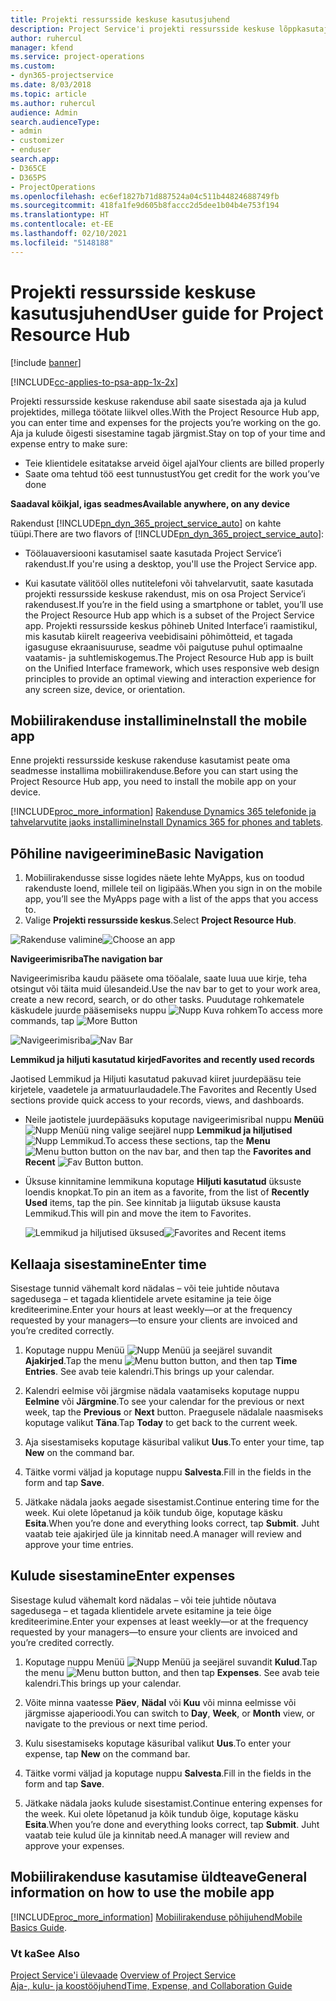 ```yaml
---
title: Projekti ressursside keskuse kasutusjuhend
description: Project Service'i projekti ressursside keskuse lõppkasutajale mõeldud juhend
author: ruhercul
manager: kfend
ms.service: project-operations
ms.custom:
- dyn365-projectservice
ms.date: 8/03/2018
ms.topic: article
ms.author: ruhercul
audience: Admin
search.audienceType:
- admin
- customizer
- enduser
search.app:
- D365CE
- D365PS
- ProjectOperations
ms.openlocfilehash: ec6ef1827b71d887524a04c511b44824688749fb
ms.sourcegitcommit: 418fa1fe9d605b8faccc2d5dee1b04b4e753f194
ms.translationtype: HT
ms.contentlocale: et-EE
ms.lasthandoff: 02/10/2021
ms.locfileid: "5148188"
---
```

# <a name="user-guide-for-project-resource-hub"></a><span data-ttu-id="b1958-103">Projekti ressursside keskuse kasutusjuhend</span><span class="sxs-lookup"><span data-stu-id="b1958-103">User guide for Project Resource Hub</span></span>

[!include [banner](../includes/psa-now-project-operations.md)]

[!INCLUDE[cc-applies-to-psa-app-1x-2x](../includes/cc-applies-to-psa-app-1x-2x.md)]

<span data-ttu-id="b1958-104">Projekti ressursside keskuse rakenduse abil saate sisestada aja ja kulud projektides, millega töötate liikvel olles.</span><span class="sxs-lookup"><span data-stu-id="b1958-104">With the Project Resource Hub app, you can enter time and expenses for the projects you’re working on the go.</span></span> <span data-ttu-id="b1958-105">Aja ja kulude õigesti sisestamine tagab järgmist.</span><span class="sxs-lookup"><span data-stu-id="b1958-105">Stay on top of your time and expense entry to make sure:</span></span>

- <span data-ttu-id="b1958-106">Teie klientidele esitatakse arveid õigel ajal</span><span class="sxs-lookup"><span data-stu-id="b1958-106">Your clients are billed properly</span></span>
- <span data-ttu-id="b1958-107">Saate oma tehtud töö eest tunnustust</span><span class="sxs-lookup"><span data-stu-id="b1958-107">You get credit for the work you’ve done</span></span>

<span data-ttu-id="b1958-108">**Saadaval kõikjal, igas seadmes**</span><span class="sxs-lookup"><span data-stu-id="b1958-108">**Available anywhere, on any device**</span></span>

<span data-ttu-id="b1958-109">Rakendust [!INCLUDE[pn_dyn_365_project_service_auto](../includes/pn-dyn-365-project-service-auto.md)] on kahte tüüpi.</span><span class="sxs-lookup"><span data-stu-id="b1958-109">There are two flavors of [!INCLUDE[pn_dyn_365_project_service_auto](../includes/pn-dyn-365-project-service-auto.md)]:</span></span> 

- <span data-ttu-id="b1958-110">Töölauaversiooni kasutamisel saate kasutada Project Service’i rakendust.</span><span class="sxs-lookup"><span data-stu-id="b1958-110">If you're using a desktop, you'll use the Project Service app.</span></span> 

- <span data-ttu-id="b1958-111">Kui kasutate välitööl olles nutitelefoni või tahvelarvutit, saate kasutada projekti ressursside keskuse rakendust, mis on osa Project Service’i rakendusest.</span><span class="sxs-lookup"><span data-stu-id="b1958-111">If you’re in the field using a smartphone or tablet, you’ll use the Project Resource Hub app which is a subset of the Project Service  app.</span></span> <span data-ttu-id="b1958-112">Projekti ressursside keskus põhineb United Interface’i raamistikul, mis kasutab kiirelt reageeriva veebidisaini põhimõtteid, et tagada igasuguse ekraanisuuruse, seadme või paigutuse puhul optimaalne vaatamis- ja suhtlemiskogemus.</span><span class="sxs-lookup"><span data-stu-id="b1958-112">The Project Resource Hub app is built on the Unified Interface framework, which uses responsive web design principles to provide an optimal viewing and interaction experience for any screen size, device, or orientation.</span></span> 


## <a name="install-the-mobile-app"></a><span data-ttu-id="b1958-113">Mobiilirakenduse installimine</span><span class="sxs-lookup"><span data-stu-id="b1958-113">Install the mobile app</span></span>
<span data-ttu-id="b1958-114">Enne projekti ressursside keskuse rakenduse kasutamist peate oma seadmesse installima mobiilirakenduse.</span><span class="sxs-lookup"><span data-stu-id="b1958-114">Before you can start using the Project Resource Hub app, you need to install the mobile app on your device.</span></span> 

[!INCLUDE[proc_more_information](../includes/proc-more-information.md)] <span data-ttu-id="b1958-115">[Rakenduse Dynamics 365 telefonide ja tahvelarvutite jaoks installimine](https://docs.microsoft.com/dynamics365/mobile-app/install-dynamics-365-for-phones-and-tablets)</span><span class="sxs-lookup"><span data-stu-id="b1958-115">[Install Dynamics 365 for phones and tablets](https://docs.microsoft.com/dynamics365/mobile-app/install-dynamics-365-for-phones-and-tablets).</span></span>

## <a name="basic-navigation"></a><span data-ttu-id="b1958-116">Põhiline navigeerimine</span><span class="sxs-lookup"><span data-stu-id="b1958-116">Basic Navigation</span></span>
1.  <span data-ttu-id="b1958-117">Mobiilirakendusse sisse logides näete lehte MyApps, kus on toodud rakenduste loend, millele teil on ligipääs.</span><span class="sxs-lookup"><span data-stu-id="b1958-117">When you sign in on the mobile app, you’ll see the MyApps page with a list of the apps that you access to.</span></span> 
2.  <span data-ttu-id="b1958-118">Valige **Projekti ressursside keskus**.</span><span class="sxs-lookup"><span data-stu-id="b1958-118">Select **Project Resource Hub**.</span></span>

<span data-ttu-id="b1958-119">![Rakenduse valimine](media/chooseApp_1.png "Rakenduse valimine")</span><span class="sxs-lookup"><span data-stu-id="b1958-119">![Choose an app](media/chooseApp_1.png "Choose an app")</span></span>

<span data-ttu-id="b1958-120">**Navigeerimisriba**</span><span class="sxs-lookup"><span data-stu-id="b1958-120">**The navigation bar**</span></span>

<span data-ttu-id="b1958-121">Navigeerimisriba kaudu pääsete oma tööalale, saate luua uue kirje, teha otsingut või täita muid ülesandeid.</span><span class="sxs-lookup"><span data-stu-id="b1958-121">Use the nav bar to get to your work area, create a new record, search, or do other tasks.</span></span> <span data-ttu-id="b1958-122">Puudutage rohkematele käskudele juurde pääsemiseks nuppu ![Nupp Kuva rohkem](media/MoreButton.png "Nupp Kuva rohkem")</span><span class="sxs-lookup"><span data-stu-id="b1958-122">To access more commands, tap ![More Button](media/MoreButton.png "More Button")</span></span>

<span data-ttu-id="b1958-123">![Navigeerimisriba](media/NavBar_2.png "Navigeerimisriba")</span><span class="sxs-lookup"><span data-stu-id="b1958-123">![Nav Bar](media/NavBar_2.png "Nav Bar")</span></span>

<span data-ttu-id="b1958-124">**Lemmikud ja hiljuti kasutatud kirjed**</span><span class="sxs-lookup"><span data-stu-id="b1958-124">**Favorites and recently used records**</span></span>

<span data-ttu-id="b1958-125">Jaotised Lemmikud ja Hiljuti kasutatud pakuvad kiiret juurdepääsu teie kirjetele, vaadetele ja armatuurlaudadele.</span><span class="sxs-lookup"><span data-stu-id="b1958-125">The Favorites and Recently Used sections provide quick access to your records, views, and dashboards.</span></span> 

- <span data-ttu-id="b1958-126">Neile jaotistele juurdepääsuks koputage navigeerimisribal nuppu **Menüü** ![Nupp Menüü](media/MenuButton.png "Nupp Menüü") ning valige seejärel nupp **Lemmikud ja hiljutised** ![Nupp Lemmikud](media/FavButton.png "Nupp Lemmikud").</span><span class="sxs-lookup"><span data-stu-id="b1958-126">To access these sections, tap the **Menu** ![Menu button](media/MenuButton.png "Menu button") button on the nav bar, and then tap the **Favorites and Recent** ![Fav Button](media/FavButton.png "Fav Button") button.</span></span>

- <span data-ttu-id="b1958-127">Üksuse kinnitamine lemmikuna koputage **Hiljuti kasutatud** üksuste loendis knopkat.</span><span class="sxs-lookup"><span data-stu-id="b1958-127">To pin an item as a favorite, from the list of **Recently Used** items, tap the pin.</span></span> <span data-ttu-id="b1958-128">See kinnitab ja liigutab üksuse kausta Lemmikud.</span><span class="sxs-lookup"><span data-stu-id="b1958-128">This will pin and move the item to Favorites.</span></span>

  <span data-ttu-id="b1958-129">![Lemmikud ja hiljutised üksused](media/Favs_3.png "Lemmikud ja hiljutised üksused")</span><span class="sxs-lookup"><span data-stu-id="b1958-129">![Favorites and Recent items](media/Favs_3.png "Favorites and Recent items")</span></span>
 
## <a name="enter-time"></a><span data-ttu-id="b1958-130">Kellaaja sisestamine</span><span class="sxs-lookup"><span data-stu-id="b1958-130">Enter time</span></span>
<span data-ttu-id="b1958-131">Sisestage tunnid vähemalt kord nädalas – või teie juhtide nõutava sagedusega – et tagada klientidele arvete esitamine ja teie õige krediteerimine.</span><span class="sxs-lookup"><span data-stu-id="b1958-131">Enter your hours at least weekly—or at the frequency requested by your managers—to ensure your clients are invoiced and you’re credited correctly.</span></span>

1. <span data-ttu-id="b1958-132">Koputage nuppu Menüü ![Nupp Menüü](media/MenuButton.png "Nupp Menüü") ja seejärel suvandit **Ajakirjed**.</span><span class="sxs-lookup"><span data-stu-id="b1958-132">Tap the menu ![Menu button](media/MenuButton.png "Menu button") button, and then tap **Time Entries**.</span></span> <span data-ttu-id="b1958-133">See avab teie kalendri.</span><span class="sxs-lookup"><span data-stu-id="b1958-133">This brings up your calendar.</span></span>

2. <span data-ttu-id="b1958-134">Kalendri eelmise või järgmise nädala vaatamiseks koputage nuppu **Eelmine** või **Järgmine**.</span><span class="sxs-lookup"><span data-stu-id="b1958-134">To see your calendar for the previous or next week, tap the **Previous** or **Next** button.</span></span> <span data-ttu-id="b1958-135">Praegusele nädalale naasmiseks koputage valikut **Täna**.</span><span class="sxs-lookup"><span data-stu-id="b1958-135">Tap **Today** to get back to the current week.</span></span>

3. <span data-ttu-id="b1958-136">Aja sisestamiseks koputage käsuribal valikut **Uus**.</span><span class="sxs-lookup"><span data-stu-id="b1958-136">To enter your time, tap **New** on the command bar.</span></span> 

4. <span data-ttu-id="b1958-137">Täitke vormi väljad ja koputage nuppu **Salvesta**.</span><span class="sxs-lookup"><span data-stu-id="b1958-137">Fill in the fields in the form and tap **Save**.</span></span>

5. <span data-ttu-id="b1958-138">Jätkake nädala jaoks aegade sisestamist.</span><span class="sxs-lookup"><span data-stu-id="b1958-138">Continue entering time for the week.</span></span> <span data-ttu-id="b1958-139">Kui olete lõpetanud ja kõik tundub õige, koputage käsku **Esita**.</span><span class="sxs-lookup"><span data-stu-id="b1958-139">When you’re done and everything looks correct, tap **Submit**.</span></span> <span data-ttu-id="b1958-140">Juht vaatab teie ajakirjed üle ja kinnitab need.</span><span class="sxs-lookup"><span data-stu-id="b1958-140">A manager will review and approve your time entries.</span></span>

## <a name="enter-expenses"></a><span data-ttu-id="b1958-141">Kulude sisestamine</span><span class="sxs-lookup"><span data-stu-id="b1958-141">Enter expenses</span></span> 
<span data-ttu-id="b1958-142">Sisestage kulud vähemalt kord nädalas – või teie juhtide nõutava sagedusega – et tagada klientidele arvete esitamine ja teie õige krediteerimine.</span><span class="sxs-lookup"><span data-stu-id="b1958-142">Enter your expenses at least weekly—or at the frequency requested by your managers—to ensure your clients are invoiced and you’re credited correctly.</span></span>

1. <span data-ttu-id="b1958-143">Koputage nuppu Menüü ![Nupp Menüü](media/MenuButton.png "Nupp Menüü") ja seejärel suvandit **Kulud**.</span><span class="sxs-lookup"><span data-stu-id="b1958-143">Tap the menu ![Menu button](media/MenuButton.png "Menu button") button, and then tap **Expenses**.</span></span> <span data-ttu-id="b1958-144">See avab teie kalendri.</span><span class="sxs-lookup"><span data-stu-id="b1958-144">This brings up your calendar.</span></span>

2. <span data-ttu-id="b1958-145">Võite minna vaatesse **Päev**, **Nädal** või **Kuu** või minna eelmisse või järgmisse ajaperioodi.</span><span class="sxs-lookup"><span data-stu-id="b1958-145">You can switch to **Day**, **Week**, or **Month** view, or navigate to the previous or next time period.</span></span> 

3. <span data-ttu-id="b1958-146">Kulu sisestamiseks koputage käsuribal valikut **Uus**.</span><span class="sxs-lookup"><span data-stu-id="b1958-146">To enter your expense, tap **New** on the command bar.</span></span> 

4. <span data-ttu-id="b1958-147">Täitke vormi väljad ja koputage nuppu **Salvesta**.</span><span class="sxs-lookup"><span data-stu-id="b1958-147">Fill in the fields in the form and tap **Save**.</span></span>

5. <span data-ttu-id="b1958-148">Jätkake nädala jaoks kulude sisestamist.</span><span class="sxs-lookup"><span data-stu-id="b1958-148">Continue entering expenses for the week.</span></span> <span data-ttu-id="b1958-149">Kui olete lõpetanud ja kõik tundub õige, koputage käsku **Esita**.</span><span class="sxs-lookup"><span data-stu-id="b1958-149">When you’re done and everything looks correct, tap **Submit**.</span></span> <span data-ttu-id="b1958-150">Juht vaatab teie kulud üle ja kinnitab need.</span><span class="sxs-lookup"><span data-stu-id="b1958-150">A manager will review and approve your expenses.</span></span>

## <a name="general-information-on-how-to-use-the-mobile-app"></a><span data-ttu-id="b1958-151">Mobiilirakenduse kasutamise üldteave</span><span class="sxs-lookup"><span data-stu-id="b1958-151">General information on how to use the mobile app</span></span> 
[!INCLUDE[proc_more_information](../includes/proc-more-information.md)] <span data-ttu-id="b1958-152">[Mobiilirakenduse põhijuhend](https://docs.microsoft.com/dynamics365/mobile-app/dynamics-365-phones-tablets-users-guide)</span><span class="sxs-lookup"><span data-stu-id="b1958-152">[Mobile Basics Guide](https://docs.microsoft.com/dynamics365/mobile-app/dynamics-365-phones-tablets-users-guide).</span></span>

### <a name="see-also"></a><span data-ttu-id="b1958-153">Vt ka</span><span class="sxs-lookup"><span data-stu-id="b1958-153">See Also</span></span>  
 <span data-ttu-id="b1958-154">[Project Service'i ülevaade](../psa/overview.md) </span><span class="sxs-lookup"><span data-stu-id="b1958-154">[Overview of Project Service](../psa/overview.md) </span></span>  
 [<span data-ttu-id="b1958-155">Aja-, kulu- ja koostööjuhend</span><span class="sxs-lookup"><span data-stu-id="b1958-155">Time, Expense, and Collaboration Guide</span></span>](../psa/time-expense-collaboration-guide.md)   
 
